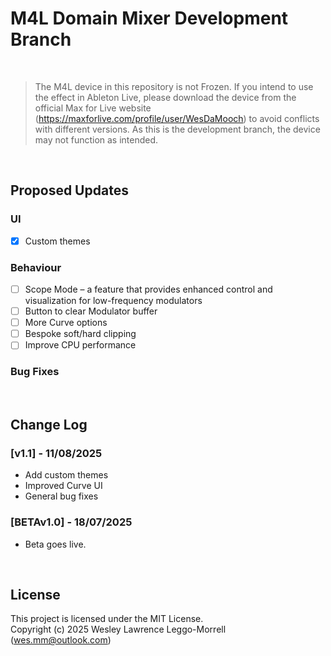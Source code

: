 # M4L Domain Mixer Development Branch

<br>

> The M4L device in this repository is not Frozen. If you intend to use the effect in Ableton Live, please download the device from the official Max for Live website (https://maxforlive.com/profile/user/WesDaMooch) to avoid conflicts with different versions. As this is the development branch, the device may not function as intended.

<br>

## Proposed Updates
### UI
  - [x] Custom themes

### Behaviour
- [ ] Scope Mode – a feature that provides enhanced control and visualization for low-frequency modulators
- [ ] Button to clear Modulator buffer
- [ ] More Curve options
- [ ] Bespoke soft/hard clipping
- [ ] Improve CPU performance

### Bug Fixes

<br>

## Change Log
### [v1.1] - 11/08/2025
- Add custom themes
- Improved Curve UI
- General bug fixes

### [BETAv1.0] - 18/07/2025
- Beta goes live.

<br>

## License
This project is licensed under the MIT License.  
Copyright (c) 2025 Wesley Lawrence Leggo-Morrell (wes.mm@outlook.com)
